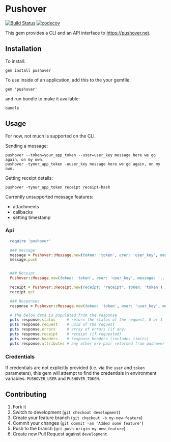 # Pushover
[![Build Status](https://travis-ci.org/erniebrodeur/pushover.svg?branch=master)](https://travis-ci.org/erniebrodeur/pushover) [![codecov](https://codecov.io/gh/erniebrodeur/pushover/branch/master/graph/badge.svg)](https://codecov.io/gh/erniebrodeur/pushover)

This gem provides a CLI and an API interface to https://pushover.net.


## Installation

To install:

    gem install pushover

To use inside of an application, add this to the your gemfile:

    gem 'pushover'

and run bundle to make it available:

    bundle


## Usage

For now, not much is supported on the CLI.

Sending a message:

    pushover --token=your_app_token --user=user_key message here we go again, on my own.
    pushover -tyour_app_token -uuser_key message here we go again, on my own.

Getting receipt details:

    pushover -tyour_app_token receipt receipt-hash

Currently unsupported message features:
 - attachments
 - callbacks
 - setting timestamp


### Api

``` ruby
  require 'pushover'

  ### message
  message = Pushover::Message.new(token: 'token', user: 'user_key', message: '...')
  message.push


  ### Receipt
  Pushover::Message.new(token: 'token', user: 'user_key', message: '...', 'priority': 2, expire: 1, retry: 60).push

  receipt = Pushover::Receipt.new(receipt: "receipt", token: 'token')
  receipt.get

  ### Responses
  response = Pushover::Message.new(token: 'token', user: 'user_key', message: '...').push

  # the below data is populated from the response
  puts response.status     # return the status of the request, 0 or 1
  puts response.request    # uuid of the request
  puts response.errors     # array of errors (if any)
  puts response.receipt    # receipt (if requested)
  puts response.headers    # response headers (includes limits)
  puts response.attributes # any other k/v pair returned from pushover
```

### Credentials

If credentials are not explicitly provided (i.e. via the `user` and `token` parameters), this gem will attempt
to find the credentials in environment variables: `PUSHOVER_USER` and `PUSHOVER_TOKEN`.

## Contributing

1. Fork it
2. Switch to development (`git checkout development`)
3. Create your feature branch (`git checkout -b my-new-feature`)
4. Commit your changes (`git commit -am 'Added some feature'`)
5. Push to the branch (`git push origin my-new-feature`)
6. Create new Pull Request against `development`
